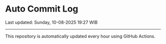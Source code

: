 # Auto Commit Log

Last updated: Sunday, 10-08-2025 19:27 WIB

---

This repository is automatically updated every hour using GitHub Actions.

